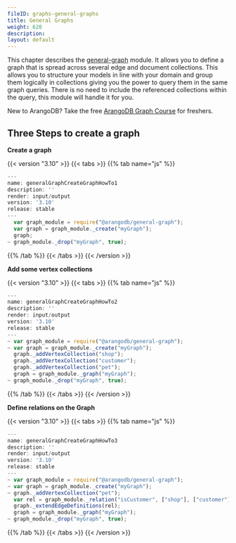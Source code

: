 ```yaml
---
fileID: graphs-general-graphs
title: General Graphs
weight: 620
description: 
layout: default
---
```

This chapter describes the [general-graph](../) module.
It allows you to define a graph that is spread across several edge and document collections.
This allows you to structure your models in line with your domain and group them logically in collections giving you the power to query them in the same graph queries.
There is no need to include the referenced collections within the query, this module will handle it for you.

New to ArangoDB? Take the free
[ArangoDB Graph Course](https://www.arangodb.com/arangodb-graph-course)
for freshers.

## Three Steps to create a graph

**Create a graph**

    
 {{< version "3.10" >}}
{{< tabs >}}
{{% tab name="js" %}}
```js
---
name: generalGraphCreateGraphHowTo1
description: ''
render: input/output
version: '3.10'
release: stable
---
  var graph_module = require("@arangodb/general-graph");
  var graph = graph_module._create("myGraph");
  graph;
~ graph_module._drop("myGraph", true);
```
{{% /tab %}}
{{< /tabs >}}
{{< /version >}}
 
    
    

**Add some vertex collections**

    
 {{< version "3.10" >}}
{{< tabs >}}
{{% tab name="js" %}}
```js
---
name: generalGraphCreateGraphHowTo2
description: ''
render: input/output
version: '3.10'
release: stable
---
~ var graph_module = require("@arangodb/general-graph");
~ var graph = graph_module._create("myGraph");
  graph._addVertexCollection("shop");
  graph._addVertexCollection("customer");
  graph._addVertexCollection("pet");
  graph = graph_module._graph("myGraph");
~ graph_module._drop("myGraph", true);
```
{{% /tab %}}
{{< /tabs >}}
{{< /version >}}
 
    
    

**Define relations on the Graph**

    
 {{< version "3.10" >}}
{{< tabs >}}
{{% tab name="js" %}}
```js
---
name: generalGraphCreateGraphHowTo3
description: ''
render: input/output
version: '3.10'
release: stable
---
~ var graph_module = require("@arangodb/general-graph");
~ var graph = graph_module._create("myGraph");
~ graph._addVertexCollection("pet");
  var rel = graph_module._relation("isCustomer", ["shop"], ["customer"]);
  graph._extendEdgeDefinitions(rel);
  graph = graph_module._graph("myGraph");
~ graph_module._drop("myGraph", true);
```
{{% /tab %}}
{{< /tabs >}}
{{< /version >}}
 
    
    
